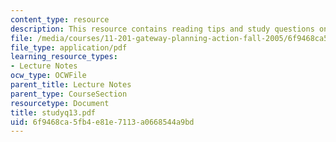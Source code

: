 ```yaml
---
content_type: resource
description: This resource contains reading tips and study questions on session 13.
file: /media/courses/11-201-gateway-planning-action-fall-2005/6f9468ca5fb4e81e7113a0668544a9bd_studyq13.pdf
file_type: application/pdf
learning_resource_types:
- Lecture Notes
ocw_type: OCWFile
parent_title: Lecture Notes
parent_type: CourseSection
resourcetype: Document
title: studyq13.pdf
uid: 6f9468ca-5fb4-e81e-7113-a0668544a9bd
---
```

